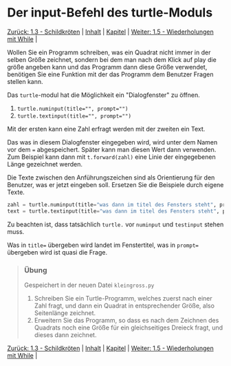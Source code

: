 # Der input-Befehl des turtle-Moduls

[Zurück: 1.3 - Schildkröten](Turtle.md) |  [Inhalt](README.md) |  [Kapitel](turtlekapitel.md) |  [Weiter: 1.5 - Wiederholungen mit While](Wiederholungenwhile.md) | 

Wollen Sie ein Programm schreiben, was ein Quadrat nicht immer in der selben Größe zeichnet, sondern bei dem man nach dem Klick auf play die größe angeben kann und das Programm dann diese Größe verwendet, benötigen Sie eine Funktion mit der das Programm dem Benutzer Fragen stellen kann.

Das `turtle`-modul hat die Möglichkeit ein "Dialogfenster" zu öffnen.

1. `turtle.numinput(title="", prompt="")`
2. `turtle.textinput(title="", prompt="")`

Mit der ersten kann eine Zahl erfragt werden mit der zweiten ein Text.

Das was in diesem Dialogfenster eingegeben wird, wird unter dem Namen vor dem `=` abgespeichert. Später kann man diesen Wert dann verwenden. Zum Beispiel kann dann mit `t.forward(zahl)` eine Linie der eingegebenen Länge gezeichnet werden.

Die Texte zwischen den Anführungszeichen sind als Orientierung für den Benutzer, was er jetzt eingeben soll. Ersetzen Sie die Beispiele durch eigene Texte.

```python
zahl = turtle.numinput(title="was dann im titel des Fensters steht", prompt="Welche Frage vor dem Eingabefeld steht")
text = turtle.textinput(title="was dann im titel des Fensters steht", prompt="Welche Frage vor dem Eingabefeld steht")
```

Zu beachten ist, dass tatsächlich `turtle.` vor `numinput` und `testinput` stehen muss.

Was in `title=` übergeben wird landet im Fenstertitel, was in `prompt=` übergeben wird ist quasi die Frage.

> ### Übung
>
> Gespeichert in der neuen Datei `kleingross.py`
>
> 1. Schreiben Sie ein Turtle-Programm, welches zuerst nach einer Zahl fragt, und dann ein Quadrat in entsprechender Größe, also Seitenlänge zeichnet.
> 2. Erweitern Sie das Programm, so dass es nach dem Zeichnen des Quadrats noch eine Größe für ein gleichseitiges Dreieck fragt, und dieses dann zeichnet.

[Zurück: 1.3 - Schildkröten](Turtle.md) |  [Inhalt](README.md) |  [Kapitel](turtlekapitel.md) |  [Weiter: 1.5 - Wiederholungen mit While](Wiederholungenwhile.md) | 
